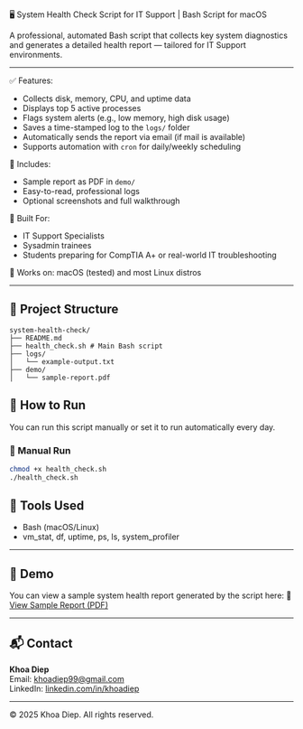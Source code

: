 🖥️ System Health Check Script for IT Support | Bash Script for macOS

A professional, automated Bash script that collects key system diagnostics and generates a detailed health report — tailored for IT Support environments.

---

✅ Features:
- Collects disk, memory, CPU, and uptime data
- Displays top 5 active processes
- Flags system alerts (e.g., low memory, high disk usage)
- Saves a time-stamped log to the `logs/` folder
- Automatically sends the report via email (if mail is available)
- Supports automation with `cron` for daily/weekly scheduling

📄 Includes:
- Sample report as PDF in `demo/`
- Easy-to-read, professional logs
- Optional screenshots and full walkthrough

🧰 Built For:
- IT Support Specialists
- Sysadmin trainees
- Students preparing for CompTIA A+ or real-world IT troubleshooting

📍 Works on: macOS (tested) and most Linux distros

---


## 📂 Project Structure
```
system-health-check/
├── README.md
├── health_check.sh # Main Bash script
├── logs/
│   └── example-output.txt
├── demo/
│   └── sample-report.pdf
```

## 🚀 How to Run

You can run this script manually or set it to run automatically every day.

### 🔹 Manual Run
```bash
chmod +x health_check.sh
./health_check.sh
```
## 🧰 Tools Used
- Bash (macOS/Linux)
- vm_stat, df, uptime, ps, ls, system_profiler

---
## 📸  Demo
You can view a sample system health report generated by the script here:
📄 [View Sample Report (PDF)](demo/sample-report.pdf)

---

## 📬 Contact

**Khoa Diep**  
Email: [khoadiep99@gmail.com](mailto:khoadiep99@gmail.com)  
LinkedIn: [linkedin.com/in/khoadiep](https://www.linkedin.com/in/khoadiep)

---

© 2025 Khoa Diep. All rights reserved.